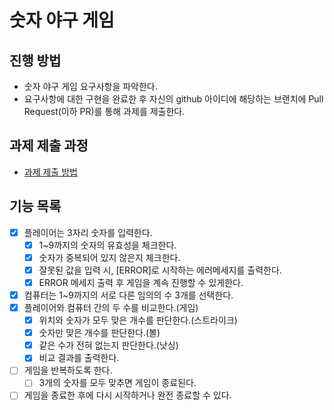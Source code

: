 # 숫자 야구 게임
## 진행 방법
* 숫자 야구 게임 요구사항을 파악한다.
* 요구사항에 대한 구현을 완료한 후 자신의 github 아이디에 해당하는 브랜치에 Pull Request(이하 PR)를 통해 과제를 제출한다.

## 과제 제출 과정
* [과제 제출 방법](https://github.com/next-step/nextstep-docs/tree/master/precourse)

## 기능 목록

- [x] 플레이어는 3자리 숫자를 입력한다.
    - [x] 1~9까지의 숫자의 유효성을 체크한다.
    - [x] 숫자가 중복되어 있지 않은지 체크한다.
    - [x] 잘못된 값을 입력 시, [ERROR]로 시작하는 에러메세지를 출력한다.
    - [x] ERROR 메세지 출력 후 게임을 계속 진행할 수 있게한다.
- [x] 컴퓨터는 1~9까지의 서로 다른 임의의 수 3개를 선택한다.
- [x] 플레이어와 컴퓨터 간의 두 수를 비교한다.(게임)
  - [x] 위치와 숫자가 모두 맞은 개수를 판단한다.(스트라이크)
  - [x] 숫자만 맞은 개수를 판단한다.(볼)
  - [x] 같은 수가 전혀 없는지 판단한다.(낫싱)
  - [x] 비교 결과를 출력한다.
- [ ] 게임을 반복하도록 한다.
  - [ ] 3개의 숫자를 모두 맞추면 게임이 종료된다.
- [ ] 게임을 종료한 후에 다시 시작하거나 완전 종료할 수 있다.
